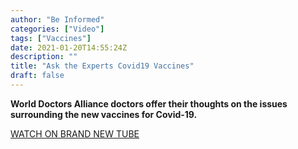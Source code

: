 ```yaml
---
author: "Be Informed"
categories: ["Video"]
tags: ["Vaccines"]
date: 2021-01-20T14:55:24Z
description: ""
title: "Ask the Experts Covid19 Vaccines"
draft: false
---
```


**World Doctors Alliance doctors offer their thoughts on the issues surrounding the new vaccines for Covid-19.**

[WATCH ON BRAND NEW TUBE](https://brandnewtube.com/watch/ask-the-experts-covid19_eZsej9Uiah1gNlP.html)